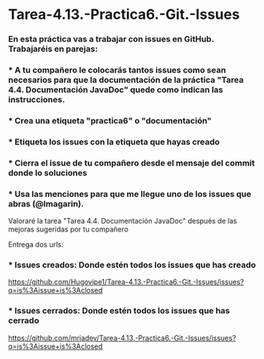 # Tarea-4.13.-Practica6.-Git.-Issues

### En esta práctica vas a trabajar con issues en GitHub. Trabajaréis en parejas:
### * A tu compañero le colocarás tantos issues como sean necesarios para que la documentación de la práctica "Tarea 4.4. Documentación JavaDoc" quede como  indican las instrucciones.
### * Crea una etiqueta "practica6" o "documentación"
### * Etiqueta los issues con la etiqueta que hayas creado
### * Cierra el issue de tu compañero desde el mensaje del commit donde lo soluciones
### * Usa las menciones para que me llegue uno de los issues que abras (@lmagarin).
Valoraré la tarea "Tarea 4.4. Documentación JavaDoc" después de las mejoras sugeridas por tu compañero

Entrega dos urls:
### * Issues creados: Donde estén todos los issues que has creado 
https://github.com/Hugovipe1/Tarea-4.13.-Practica6.-Git.-Issues/issues?q=is%3Aissue+is%3Aclosed
### * Issues cerrados: Donde estén todos los issues que has cerrado
https://github.com/mriadev/Tarea-4.13.-Practica6.-Git.-Issues/issues?q=is%3Aissue+is%3Aclosed
